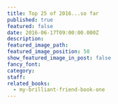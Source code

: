 ```yaml
---
title: Top 25 of 2016...so far
published: true
featured: false
date: 2016-06-17T09:00:00.000Z
description:
featured_image_path:
featured_image_position: 50
show_featured_image_in_post: false
fancy_font:
category:
staff:
related_books:
  - my-brilliant-friend-book-one
---
```



